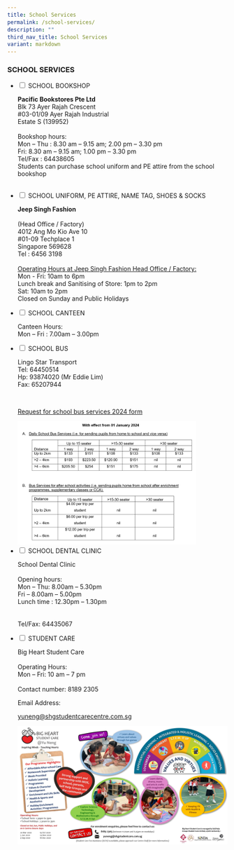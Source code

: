 ```yaml
---
title: School Services
permalink: /school-services/
description: ""
third_nav_title: School Services
variant: markdown
---
```

### SCHOOL SERVICES

<ul class="jekyllcodex_accordion">
  <li>
    <input id="accordion1" type="checkbox">
		<label for="accordion1">SCHOOL BOOKSHOP</label>
    <div>
			<p> <strong>Pacific Bookstores Pte Ltd </strong>  <br>
Blk 73 Ayer Rajah Crescent  <br>
#03-01/09 Ayer Rajah Industrial  <br>
Estate S (139952)  
 <br><br>
Bookshop hours:  <br>
Mon – Thu : 8.30 am – 9.15 am; 2.00 pm – 3.30 pm  <br>
Fri: 8.30 am – 9.15 am; 1.00 pm – 3.30 pm  
  <br>
Tel/Fax : 64438605
			<br>
Students can purchase school uniform and PE attire from the school bookshop
				<br><br>			</p>
    </div>
	</li>  
  <li>
    <input id="accordion2" type="checkbox">
    <label for="accordion2">SCHOOL UNIFORM, PE ATTIRE,  
NAME TAG, SHOES &amp; SOCKS </label>
    <div>
			<p>	<strong>Jeep Singh Fashion  </strong><br>
  <br>
				(Head Office /  Factory)<br>
4012 Ang Mo Kio Ave 10<br>
#01-09 Techplace 1<br>
Singapore 569628
  <br>
Tel : 6456 3198<br><br>
				<u>Operating Hours at Jeep Singh Fashion Head Office / Factory:</u><br>
			Mon - Fri: 10am to 6pm<br>
			Lunch break and Sanitising of Store: 1pm to 2pm<br>
			Sat: 10am to 2pm<br>
			Closed on Sunday and Public Holidays</p>
		</div>
  </li>
  <li>
    <input id="accordion3" type="checkbox">
    <label for="accordion3">SCHOOL CANTEEN</label>
    <div>
      <p>
        Canteen Hours:  <br>
Mon – Fri : 7.00am – 3.00pm</p>
    </div>
  </li>
	  <li>
    <input id="accordion4" type="checkbox">
    <label for="accordion4">SCHOOL BUS</label>
    <div>
      <p>
        Lingo Star Transport  
  <br>
Tel: 64450514  <br>
Hp: 93874020 (Mr Eddie Lim)<br>  
Fax: 65207944</p><br>
	
<p><a href="/files/request%20for%20school%20bus%20services%202024.pdf">
	Request for school bus services 2024 form
</a></p>
			
<img style="width:85%" src="/images/new%20rates%20for%202024.png">
    </div>
  </li>
	  <li>
    <input id="accordion5" type="checkbox">
    <label for="accordion5">SCHOOL DENTAL CLINIC</label>
    <div>
      <p>
     School Dental Clinic  
  <br><br>
Opening hours:  <br>
Mon – Thu: 8.00am – 5.30pm  <br>
Fri – 8.00am – 5.00pm  <br>
Lunch time : 12.30pm – 1.30pm <br> 
  <br><br>
Tel/Fax: 64435067<br></p>
    </div>
  </li>
	  <li>
    <input id="accordion6" type="checkbox">
    <label for="accordion6">STUDENT CARE</label>
    <div>
      <p>
Big Heart Student Care<br><br>
Operating Hours:<br>Mon – Fri: 10 am – 7 pm
				<br><br>
Contact number: 8189 2305<br>
							
</p><p> Email Address: </p><a href="mailto: yuneng@shgstudentcarecentre.com.sg">yuneng@shgstudentcarecentre.com.sg</a>			
				
<p></p><p><a href="https://staging.d983uqf4p7xhi.amplifyapp.com/images/YN-Big-Heart.jpg">
<img src="/images/YN-Big-Heart.jpg" style="width:100%">
</a></p>
    </div>
  </li>
</ul>